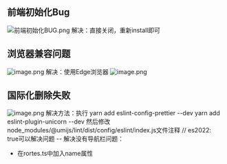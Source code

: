## 前端初始化Bug
![前端初始化BUG.png](https://cdn.nlark.com/yuque/0/2023/png/35762974/1688226866112-7520a5f5-5f21-4014-8adc-c983dd497caa.png#averageHue=%23121212&clientId=ud475222a-decc-4&from=ui&id=ud679d654&originHeight=356&originWidth=876&originalType=binary&ratio=1&rotation=0&showTitle=false&size=17852&status=done&style=none&taskId=u652ab2f8-dee7-4577-a6c6-432184e4ee3&title=)
解决：直接关闭，重新install即可
## 浏览器兼容问题
![image.png](https://cdn.nlark.com/yuque/0/2023/png/35762974/1688227941221-35c37ae3-4808-4f9e-a8ec-b93376371a75.png#averageHue=%23fcfcfc&clientId=ud475222a-decc-4&from=paste&height=981&id=u2cadb2e2&originHeight=981&originWidth=1750&originalType=binary&ratio=1&rotation=0&showTitle=false&size=138487&status=done&style=none&taskId=u7ffa91ec-c8c5-409f-bf1d-d67e4c950e0&title=&width=1750)
解决：使用Edge浏览器
![image.png](https://cdn.nlark.com/yuque/0/2023/png/35762974/1688228003345-d3fff5fc-339d-4b44-a605-092af756feb0.png#averageHue=%23f5f5f5&clientId=ud475222a-decc-4&from=paste&height=885&id=ua4277f91&originHeight=885&originWidth=1367&originalType=binary&ratio=1&rotation=0&showTitle=false&size=132950&status=done&style=none&taskId=u8975e072-4957-471e-9f7b-a97159a2640&title=&width=1367)
## 国际化删除失败
![image.png](https://cdn.nlark.com/yuque/0/2023/png/35762974/1688233161579-5a1f8d04-377a-4d57-841c-ec64213e7632.png#averageHue=%232b4960&clientId=uddebcc7f-28e6-4&from=paste&height=538&id=u54507b8e&originHeight=538&originWidth=1490&originalType=binary&ratio=1&rotation=0&showTitle=false&size=213715&status=done&style=none&taskId=uf7504ea1-8df7-4c03-8811-64a70093cb7&title=&width=1490)
解决方法：执行 yarn add eslint-config-prettier --dev yarn add eslint-plugin-unicorn --dev 
然后修改node_modules/@umijs/lint/dist/config/eslint/index.js文件注释
// es2022: true可以解决问题
-- 解决没有导航栏问题：

- 在rortes.ts中加入name属性
## 
